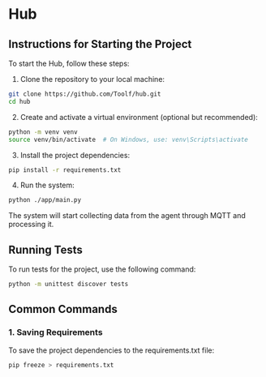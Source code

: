 # Hub

## Instructions for Starting the Project

To start the Hub, follow these steps:

1. Clone the repository to your local machine:

```bash
git clone https://github.com/Toolf/hub.git
cd hub
```

2. Create and activate a virtual environment (optional but recommended):
```bash
python -m venv venv
source venv/bin/activate  # On Windows, use: venv\Scripts\activate
```

3. Install the project dependencies:

```bash
pip install -r requirements.txt
```

4. Run the system:
```bash
python ./app/main.py
```

The system will start collecting data from the agent through MQTT and processing it.

## Running Tests

To run tests for the project, use the following command:

```bash
python -m unittest discover tests
```

## Common Commands

### 1. Saving Requirements

To save the project dependencies to the requirements.txt file:

```bash
pip freeze > requirements.txt
```